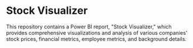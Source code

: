 # Stock Visualizer
This repository contains a Power BI report, "Stock Visualizer," which provides comprehensive visualizations and analysis of various companies' stock prices, financial metrics, employee metrics, and background details.

